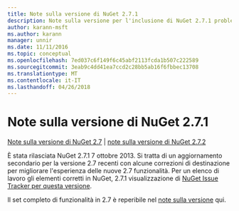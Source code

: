 ```yaml
---
title: Note sulla versione di NuGet 2.7.1
description: Note sulla versione per l'inclusione di NuGet 2.7.1 problemi noti, correzioni di bug, le funzionalità aggiunte e dcr.
author: karann-msft
ms.author: karann
manager: unnir
ms.date: 11/11/2016
ms.topic: conceptual
ms.openlocfilehash: 7ed037c6f149f6c45abf2113fcda1b507c222589
ms.sourcegitcommit: 3eab9c4dd41ea7ccd2c28bb5ab16f6fbbec13708
ms.translationtype: MT
ms.contentlocale: it-IT
ms.lasthandoff: 04/26/2018
---
```

# <a name="nuget-271-release-notes"></a>Note sulla versione di NuGet 2.7.1

[Note sulla versione di NuGet 2.7](../release-notes/nuget-2.7.md) | [note sulla versione di NuGet 2.7.2](../release-notes/nuget-2.7.2.md)

È stata rilasciata NuGet 2.7.1 7 ottobre 2013.  Si tratta di un aggiornamento secondario per la versione 2.7 recenti con alcune correzioni di destinazione per migliorare l'esperienza delle nuove 2.7 funzionalità. Per un elenco di lavoro gli elementi corretti in NuGet, 2.7.1 visualizzazione di [NuGet Issue Tracker per questa versione](http://nuget.codeplex.com/workitem/list/advanced?keyword=&status=Closed&type=All&priority=All&release=NuGet%202.7.1&assignedTo=All&component=All&sortField=LastUpdatedDate&sortDirection=Descending&page=0).

Il set completo di funzionalità in 2.7 è reperibile nel [note sulla versione](../release-notes/nuget-2.7.md) qui.
